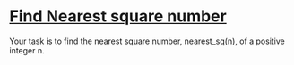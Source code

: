 # [Find Nearest square number](https://www.codewars.com/kata/find-nearest-square-number "https://www.codewars.com/kata/5a805d8cafa10f8b930005ba")

Your task is to find the nearest square number, nearest\_sq(n), of a positive integer n.
